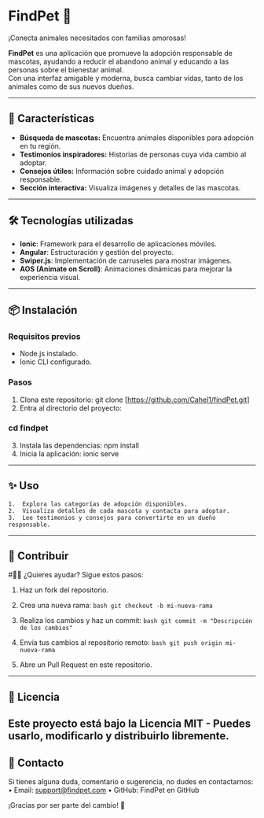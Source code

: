 # FindPet 🐾  
¡Conecta animales necesitados con familias amorosas!

**FindPet** es una aplicación que promueve la adopción responsable de mascotas, ayudando a reducir el abandono animal y educando a las personas sobre el bienestar animal.  
Con una interfaz amigable y moderna, busca cambiar vidas, tanto de los animales como de sus nuevos dueños.

---

## 🚀 Características  
- **Búsqueda de mascotas:** Encuentra animales disponibles para adopción en tu región.  
- **Testimonios inspiradores:** Historias de personas cuya vida cambió al adoptar.  
- **Consejos útiles:** Información sobre cuidado animal y adopción responsable.  
- **Sección interactiva:** Visualiza imágenes y detalles de las mascotas.  

---

## 🛠️ Tecnologías utilizadas  
- **Ionic**: Framework para el desarrollo de aplicaciones móviles.  
- **Angular**: Estructuración y gestión del proyecto.  
- **Swiper.js**: Implementación de carruseles para mostrar imágenes.  
- **AOS (Animate on Scroll)**: Animaciones dinámicas para mejorar la experiencia visual.  

---

## 📦 Instalación  

### Requisitos previos  
- Node.js instalado.  
- Ionic CLI configurado.  

### Pasos  
1. Clona este repositorio: 
  git clone [https://github.com/Cahel1/findPet.git]
2.	Entra al directorio del proyecto:
  ### cd findpet
3.	Instala las dependencias:
  npm install
4.	Inicia la aplicación:
  ionic serve
---
## ✨ Uso
	1.	Explora las categorías de adopción disponibles.
	2.	Visualiza detalles de cada mascota y contacta para adoptar.
	3.	Lee testimonios y consejos para convertirte en un dueño responsable.
---
## 🤝 Contribuir

#🧑‍💻 ¿Quieres ayudar? Sigue estos pasos:

 1. Haz un fork del repositorio.

 2. Crea una nueva rama:
```bash git checkout -b mi-nueva-rama ```

 3. Realiza los cambios y haz un commit:
```bash git commit -m "Descripción de los cambios"```

 4. Envía tus cambios al repositorio remoto:
```bash git push origin mi-nueva-rama```

 5. Abre un Pull Request en este repositorio.
--- 
## 📜 Licencia
Este proyecto está bajo la Licencia MIT - Puedes usarlo, modificarlo y distribuirlo libremente.
---
## 💌 Contacto

Si tienes alguna duda, comentario o sugerencia, no dudes en contactarnos:
	•	Email: support@findpet.com
	•	GitHub: FindPet en GitHub

¡Gracias por ser parte del cambio! 🐾
